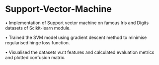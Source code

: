 # Support-Vector-Machine
• Implementation of Support vector machine on famous Iris and Digits datasets of Scikit-learn module.

• Trained the SVM model using gradient descent method to minimise regularised hinge loss function.

• Visualised the datasets w.r.t features and calculated evaluation metrics and plotted confusion matrix.


